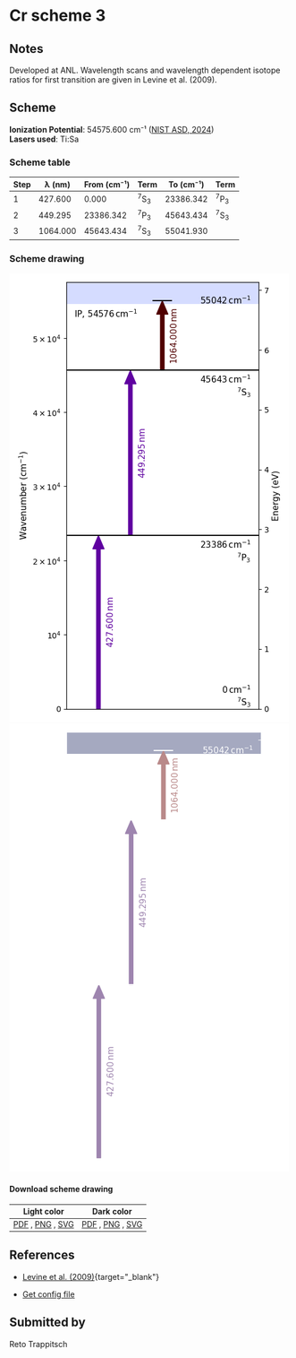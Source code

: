 # Cr scheme 3

## Notes

Developed at ANL. Wavelength scans and wavelength dependent isotope ratios for first transition are given in Levine et al. (2009).



## Scheme

**Ionization Potential**: 54575.600 cm⁻¹ ([NIST ASD, 2024](https://www.nist.gov/pml/atomic-spectra-database))  
**Lasers used**: Ti:Sa

### Scheme table

| Step |  λ (nm)  | From (cm⁻¹) |           Term            | To (cm⁻¹) |           Term            |
| ---- | -------- | ----------- | ------------------------- | --------- | ------------------------- |
| 1    | 427.600  | 0.000       | <sup>7</sup>S<sub>3</sub> | 23386.342 | <sup>7</sup>P<sub>3</sub> |
| 2    | 449.295  | 23386.342   | <sup>7</sup>P<sub>3</sub> | 45643.434 | <sup>7</sup>S<sub>3</sub> |
| 3    | 1064.000 | 45643.434   | <sup>7</sup>S<sub>3</sub> | 55041.930 |                           |


### Scheme drawing

![cr scheme, light mode](cr-003/cr-003-light.png#only-light)
![cr scheme, dark mode](cr-003/cr-003-dark-web.png#only-dark)

#### Download scheme drawing

|                                            Light color                                            |                                           Dark color                                           |
| ------------------------------------------------------------------------------------------------- | ---------------------------------------------------------------------------------------------- |
| [PDF](cr-003/cr-003-light.pdf) , [PNG](cr-003/cr-003-light.png) , [SVG](cr-003/cr-003-light.svg)  | [PDF](cr-003/cr-003-dark.pdf) , [PNG](cr-003/cr-003-dark.png) , [SVG](cr-003/cr-003-dark.svg)  |


## References

  - [Levine et al. (2009)](https://doi.org/10.1063/1.3115614){target="_blank"}

  - [Get config file](https://github.com/RIMS-Code/rims-code.github.io/blob/main/db/cr-003.json)



## Submitted by

Reto Trappitsch

